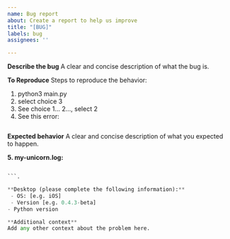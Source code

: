 ```yaml
---
name: Bug report
about: Create a report to help us improve
title: "[BUG]"
labels: bug
assignees: ''

---
```


**Describe the bug**
A clear and concise description of what the bug is.

**To Reproduce**
Steps to reproduce the behavior:
1. python3 main.py
2. select choice 3
3. See choice 1... 2..., select 2
4. See this error:
```python

```

**Expected behavior**
A clear and concise description of what you expected to happen.

**5. my-unicorn.log:**
```python

```.

**Desktop (please complete the following information):**
 - OS: [e.g. iOS]
 - Version [e.g. 0.4.3-beta]
- Python version

**Additional context**
Add any other context about the problem here.
